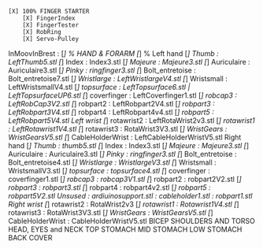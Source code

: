 
	[X] 100% FINGER STARTER
		[X] FingerIndex
		[X] FingerTester
		[X] RobRing
		[X] Servo-Pulley

InMoovInBrest :
	[_] % HAND & FORARM
		[_] % Left hand
			[_] Thumb : LeftThumb5.stl
			[_] Index : Index3.stl
			[_] Majeure : Majeure3.stl
			[_] Auriculaire : Auriculaire3.stl
			[_] Pinky : ringfinger3.stl
			[_] Bolt_entretoise : Bolt_entretoise7.stl
			[_] Wristlarge : LeftWristlargeV4.stl
			[_] Wristsmall : LeftWristsmallV4.stl
			[_] topsurface : LeftTopsurface6.stl | LeftTopsurfaceUP6.stl
			[_] coverfinger : LeftCoverfinger1.stl
			[_] robcap3 : LeftRobCap3V2.stl
			[_] robpart2 : LeftRobpart2V4.stl
			[_] robpart3 : LeftRobpart3V4.stl
			[_] robpart4 : LeftRobpart4v4.stl
			[_] robpart5 : LeftRobpart5V4.stl
		Left wrist
			[_] rotawrist2 : LeftRotaWrist2v3.stl
			[_] rotawrist1 : LeftRotawrist1V4.stl
			[_] rotawrist3 : RotaWrist3V3.stl
			[_] WristGears : WristGearsV5.stl
			[_] CableHolderWrist : LeftCableHolderWristV5.stl
		Right hand
			[_] Thumb : thumb5.stl
			[_] Index : Index3.stl
			[_] Majeure : Majeure3.stl
			[_] Auriculaire : Auriculaire3.stl
			[_] Pinky : ringfinger3.stl
			[_] Bolt_entretoise : Bolt_entretoise4.stl
			[_] Wristlarge : WristlargeV3.stl
			[_] Wristsmall : WristsmallV3.stl
			[_] topsurface : topsurface4.stl
			[_] coverfinger : coverfinger1.stl
			[_] robcap3 : robcap3V1.stl
			[_] robpart2 : robpart2V2.stl
			[_] robpart3 : robpart3.stl
			[_] robpart4 : robpart4v2.stl
			[_] robpart5 : robpart5V2.stl
		Unsused
			: ardiuinosupport.stl
			: cableholder1.stl
			: robpart1.stl
		Right wrist
			[_] rotawrist2 : RotaWrist2v3
			[_] rotawrist1 : Rotawrist1V4.stl
			[_] rotawrist3 : RotaWrist3V3.stl
			[_] WristGears : WristGearsV5.stl
			[_] CableHolderWrist : CableHolderWristV5.stl
	BICEP
	SHOULDERS AND TORSO
	HEAD, EYES and NECK
	TOP STOMACH
	MID STOMACH
	LOW STOMACH
	BACK COVER
